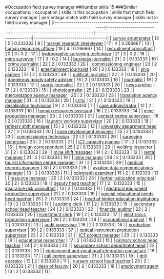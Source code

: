 #Occupation field survey manager
##Number skills 15
###Similar occupations:
| occupation                                                                                              |   skills in this occupation |   skills that match field survey manager |   percentage match with field survey manager |   skills not in field survey manager |
|:--------------------------------------------------------------------------------------------------------|----------------------------:|-----------------------------------------:|---------------------------------------------:|-------------------------------------:|
| [survey enumerator](survey_enumerator.md)                                                               |                          13 |                                        5 |                                     0.333333 |                                    8 |
| [market research interviewer](market_research_interviewer.md)                                           |                          17 |                                        4 |                                     0.266667 |                                   13 |
| [human resources officer](human_resources_officer.md)                                                   |                          18 |                                        4 |                                     0.266667 |                                   14 |
| [recruitment consultant](recruitment_consultant.md)                                                     |                          20 |                                        3 |                                     0.2      |                                   17 |
| [hydrographic surveying technician](hydrographic_surveying_technician.md)                               |                          21 |                                        3 |                                     0.2      |                                   18 |
| [mine surveyor](mine_surveyor.md)                                                                       |                          17 |                                        3 |                                     0.2      |                                   14 |
| [business journalist](business_journalist.md)                                                           |                          21 |                                        2 |                                     0.133333 |                                   19 |
| [crime journalist](crime_journalist.md)                                                                 |                          22 |                                        2 |                                     0.133333 |                                   20 |
| [commissioning engineer](commissioning_engineer.md)                                                     |                          20 |                                        2 |                                     0.133333 |                                   18 |
| [entertainment journalist](entertainment_journalist.md)                                                 |                          20 |                                        2 |                                     0.133333 |                                   18 |
| [ship planner](ship_planner.md)                                                                         |                          51 |                                        2 |                                     0.133333 |                                   49 |
| [political journalist](political_journalist.md)                                                         |                          22 |                                        2 |                                     0.133333 |                                   20 |
| [dangerous goods safety adviser](dangerous_goods_safety_adviser.md)                                     |                          18 |                                        2 |                                     0.133333 |                                   16 |
| [journalist](journalist.md)                                                                             |                          19 |                                        2 |                                     0.133333 |                                   17 |
| [sports journalist](sports_journalist.md)                                                               |                          22 |                                        2 |                                     0.133333 |                                   20 |
| [news anchor](news_anchor.md)                                                                           |                          17 |                                        2 |                                     0.133333 |                                   15 |
| [photojournalist](photojournalist.md)                                                                   |                          25 |                                        2 |                                     0.133333 |                                   23 |
| [interpretation agency manager](interpretation_agency_manager.md)                                       |                          25 |                                        2 |                                     0.133333 |                                   23 |
| [translation agency manager](translation_agency_manager.md)                                             |                          31 |                                        2 |                                     0.133333 |                                   29 |
| [critic](critic.md)                                                                                     |                          21 |                                        2 |                                     0.133333 |                                   19 |
| [desalination technician](desalination_technician.md)                                                   |                           9 |                                        2 |                                     0.133333 |                                    7 |
| [case administrator](case_administrator.md)                                                             |                          12 |                                        2 |                                     0.133333 |                                   10 |
| [human resources assistant](human_resources_assistant.md)                                               |                          16 |                                        2 |                                     0.133333 |                                   14 |
| [mine production manager](mine_production_manager.md)                                                   |                          23 |                                        2 |                                     0.133333 |                                   21 |
| [contact centre supervisor](contact_centre_supervisor.md)                                               |                          18 |                                        2 |                                     0.133333 |                                   16 |
| [laundry workers supervisor](laundry_workers_supervisor.md)                                             |                          20 |                                        2 |                                     0.133333 |                                   18 |
| [refinery shift manager](refinery_shift_manager.md)                                                     |                          15 |                                        2 |                                     0.133333 |                                   13 |
| [university department head](university_department_head.md)                                             |                          22 |                                        2 |                                     0.133333 |                                   20 |
| [mine development engineer](mine_development_engineer.md)                                               |                          25 |                                        2 |                                     0.133333 |                                   23 |
| [commissioning technician](commissioning_technician.md)                                                 |                          22 |                                        2 |                                     0.133333 |                                   20 |
| [surveying technician](surveying_technician.md)                                                         |                          23 |                                        2 |                                     0.133333 |                                   21 |
| [ICT capacity planner](ICT_capacity_planner.md)                                                         |                          17 |                                        2 |                                     0.133333 |                                   15 |
| [foreign correspondent](foreign_correspondent.md)                                                       |                          25 |                                        2 |                                     0.133333 |                                   23 |
| [welding inspector](welding_inspector.md)                                                               |                          31 |                                        2 |                                     0.133333 |                                   29 |
| [mine shift manager](mine_shift_manager.md)                                                             |                          14 |                                        2 |                                     0.133333 |                                   12 |
| [rental manager](rental_manager.md)                                                                     |                          21 |                                        2 |                                     0.133333 |                                   19 |
| [mine manager](mine_manager.md)                                                                         |                          28 |                                        2 |                                     0.133333 |                                   26 |
| [tourist information centre manager](tourist_information_centre_manager.md)                             |                          31 |                                        2 |                                     0.133333 |                                   29 |
| [medical records manager](medical_records_manager.md)                                                   |                          30 |                                        2 |                                     0.133333 |                                   28 |
| [aviation data communications manager](aviation_data_communications_manager.md)                         |                          13 |                                        2 |                                     0.133333 |                                   11 |
| [polygraph examiner](polygraph_examiner.md)                                                             |                          15 |                                        2 |                                     0.133333 |                                   13 |
| [resource manager](resource_manager.md)                                                                 |                          25 |                                        2 |                                     0.133333 |                                   23 |
| [further education principal](further_education_principal.md)                                           |                          20 |                                        2 |                                     0.133333 |                                   18 |
| [deputy head teacher](deputy_head_teacher.md)                                                           |                          17 |                                        2 |                                     0.133333 |                                   15 |
| [insurance risk consultant](insurance_risk_consultant.md)                                               |                          13 |                                        2 |                                     0.133333 |                                   11 |
| [electrical equipment production supervisor](electrical_equipment_production_supervisor.md)             |                          21 |                                        2 |                                     0.133333 |                                   19 |
| [special educational needs head teacher](special_educational_needs_head_teacher.md)                     |                          26 |                                        2 |                                     0.133333 |                                   24 |
| [head of higher education institutions](head_of_higher_education_institutions.md)                       |                          19 |                                        2 |                                     0.133333 |                                   17 |
| [auditing clerk](auditing_clerk.md)                                                                     |                          17 |                                        2 |                                     0.133333 |                                   15 |
| [secondary school head teacher](secondary_school_head_teacher.md)                                       |                          24 |                                        2 |                                     0.133333 |                                   22 |
| [financial auditor](financial_auditor.md)                                                               |                          22 |                                        2 |                                     0.133333 |                                   20 |
| [investment clerk](investment_clerk.md)                                                                 |                          19 |                                        2 |                                     0.133333 |                                   17 |
| [electronics production supervisor](electronics_production_supervisor.md)                               |                          26 |                                        2 |                                     0.133333 |                                   24 |
| [occupational analyst](occupational_analyst.md)                                                         |                          15 |                                        2 |                                     0.133333 |                                   13 |
| [audit supervisor](audit_supervisor.md)                                                                 |                          18 |                                        2 |                                     0.133333 |                                   16 |
| [production supervisor](production_supervisor.md)                                                       |                          39 |                                        2 |                                     0.133333 |                                   37 |
| [optical instrument production supervisor](optical_instrument_production_supervisor.md)                 |                          23 |                                        2 |                                     0.133333 |                                   21 |
| [ICT project manager](ICT_project_manager.md)                                                           |                          20 |                                        2 |                                     0.133333 |                                   18 |
| [educational researcher](educational_researcher.md)                                                     |                          17 |                                        2 |                                     0.133333 |                                   15 |
| [primary school head teacher](primary_school_head_teacher.md)                                           |                          24 |                                        2 |                                     0.133333 |                                   22 |
| [secondary school department head](secondary_school_department_head.md)                                 |                          22 |                                        2 |                                     0.133333 |                                   20 |
| [employment and vocational integration consultant](employment_and_vocational_integration_consultant.md) |                          19 |                                        2 |                                     0.133333 |                                   17 |
| [call centre supervisor](call_centre_supervisor.md)                                                     |                          21 |                                        2 |                                     0.133333 |                                   19 |
| [drill operator](drill_operator.md)                                                                     |                          13 |                                        2 |                                     0.133333 |                                   11 |
| [nursery school head teacher](nursery_school_head_teacher.md)                                           |                          23 |                                        2 |                                     0.133333 |                                   21 |
| [dean of faculty](dean_of_faculty.md)                                                                   |                          20 |                                        2 |                                     0.133333 |                                   18 |
| [employment agent](employment_agent.md)                                                                 |                          13 |                                        2 |                                     0.133333 |                                   11 |

